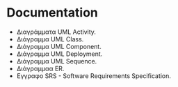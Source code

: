 # Documentation

- Διαγράμματα UML Activity.
- Διάγραμμα UML Class.
- Διάγραμμα UML Component.
- Διάγραμμα UML Deployment.
- Διάγραμμα UML Sequence.
- Διάγραμμαα ER.
- Εγγραφο SRS - Software Requirements Specification.
